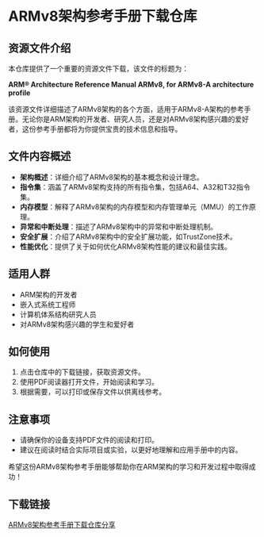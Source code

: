 # ARMv8架构参考手册下载仓库

## 资源文件介绍

本仓库提供了一个重要的资源文件下载，该文件的标题为：

**ARM® Architecture Reference Manual ARMv8, for ARMv8-A architecture profile**

该资源文件详细描述了ARMv8架构的各个方面，适用于ARMv8-A架构的参考手册。无论你是ARM架构的开发者、研究人员，还是对ARMv8架构感兴趣的爱好者，这份参考手册都将为你提供宝贵的技术信息和指导。

## 文件内容概述

- **架构概述**：详细介绍了ARMv8架构的基本概念和设计理念。
- **指令集**：涵盖了ARMv8架构支持的所有指令集，包括A64、A32和T32指令集。
- **内存模型**：解释了ARMv8架构的内存模型和内存管理单元（MMU）的工作原理。
- **异常和中断处理**：描述了ARMv8架构中的异常和中断处理机制。
- **安全扩展**：介绍了ARMv8架构中的安全扩展功能，如TrustZone技术。
- **性能优化**：提供了关于如何优化ARMv8架构性能的建议和最佳实践。

## 适用人群

- ARM架构的开发者
- 嵌入式系统工程师
- 计算机体系结构研究人员
- 对ARMv8架构感兴趣的学生和爱好者

## 如何使用

1. 点击仓库中的下载链接，获取资源文件。
2. 使用PDF阅读器打开文件，开始阅读和学习。
3. 根据需要，可以打印或保存文件以供离线参考。

## 注意事项

- 请确保你的设备支持PDF文件的阅读和打印。
- 建议在阅读时结合实际项目或实验，以更好地理解和应用手册中的内容。

希望这份ARMv8架构参考手册能够帮助你在ARM架构的学习和开发过程中取得成功！

## 下载链接

[ARMv8架构参考手册下载仓库分享](https://pan.quark.cn/s/19fa8e1e9530)